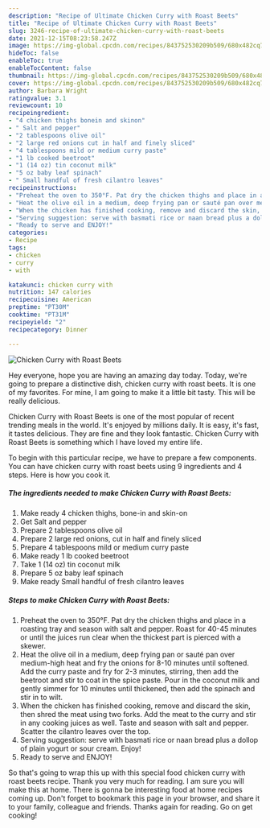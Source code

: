 ```yaml
---
description: "Recipe of Ultimate Chicken Curry with Roast Beets"
title: "Recipe of Ultimate Chicken Curry with Roast Beets"
slug: 3246-recipe-of-ultimate-chicken-curry-with-roast-beets
date: 2021-12-15T08:23:58.247Z
image: https://img-global.cpcdn.com/recipes/843752530209b509/680x482cq70/chicken-curry-with-roast-beets-recipe-main-photo.jpg
hideToc: false
enableToc: true
enableTocContent: false
thumbnail: https://img-global.cpcdn.com/recipes/843752530209b509/680x482cq70/chicken-curry-with-roast-beets-recipe-main-photo.jpg
cover: https://img-global.cpcdn.com/recipes/843752530209b509/680x482cq70/chicken-curry-with-roast-beets-recipe-main-photo.jpg
author: Barbara Wright
ratingvalue: 3.1
reviewcount: 10
recipeingredient:
- "4 chicken thighs bonein and skinon"
- " Salt and pepper"
- "2 tablespoons olive oil"
- "2 large red onions cut in half and finely sliced"
- "4 tablespoons mild or medium curry paste"
- "1 lb cooked beetroot"
- "1 (14 oz) tin coconut milk"
- "5 oz baby leaf spinach"
- " Small handful of fresh cilantro leaves"
recipeinstructions:
- "Preheat the oven to 350°F. Pat dry the chicken thighs and place in a roasting tray and season with salt and pepper. Roast for 40-45 minutes or until the juices run clear when the thickest part is pierced with a skewer."
- "Heat the olive oil in a medium, deep frying pan or sauté pan over medium-high heat and fry the onions for 8-10 minutes until softened. Add the curry paste and fry for 2-3 minutes, stirring, then add the beetroot and stir to coat in the spice paste. Pour in the coconut milk and gently simmer for 10 minutes until thickened, then add the spinach and stir in to wilt."
- "When the chicken has finished cooking, remove and discard the skin, then shred the meat using two forks. Add the meat to the curry and stir in any cooking juices as well. Taste and season with salt and pepper. Scatter the cilantro leaves over the top."
- "Serving suggestion: serve with basmati rice or naan bread plus a dollop of plain yogurt or sour cream. Enjoy!"
- "Ready to serve and ENJOY!"
categories:
- Recipe
tags:
- chicken
- curry
- with

katakunci: chicken curry with 
nutrition: 147 calories
recipecuisine: American
preptime: "PT30M"
cooktime: "PT31M"
recipeyield: "2"
recipecategory: Dinner

---
```



![Chicken Curry with Roast Beets](https://img-global.cpcdn.com/recipes/843752530209b509/680x482cq70/chicken-curry-with-roast-beets-recipe-main-photo.jpg)

Hey everyone, hope you are having an amazing day today. Today, we're going to prepare a distinctive dish, chicken curry with roast beets. It is one of my favorites. For mine, I am going to make it a little bit tasty. This will be really delicious.



Chicken Curry with Roast Beets is one of the most popular of recent trending meals in the world. It's enjoyed by millions daily. It is easy, it's fast, it tastes delicious. They are fine and they look fantastic. Chicken Curry with Roast Beets is something which I have loved my entire life.


To begin with this particular recipe, we have to prepare a few components. You can have chicken curry with roast beets using 9 ingredients and 4 steps. Here is how you cook it.

<!--inarticleads1-->

##### The ingredients needed to make Chicken Curry with Roast Beets:

1. Make ready 4 chicken thighs, bone-in and skin-on
1. Get  Salt and pepper
1. Prepare 2 tablespoons olive oil
1. Prepare 2 large red onions, cut in half and finely sliced
1. Prepare 4 tablespoons mild or medium curry paste
1. Make ready 1 lb cooked beetroot
1. Take 1 (14 oz) tin coconut milk
1. Prepare 5 oz baby leaf spinach
1. Make ready  Small handful of fresh cilantro leaves




<!--inarticleads2-->

##### Steps to make Chicken Curry with Roast Beets:

1. Preheat the oven to 350°F. Pat dry the chicken thighs and place in a roasting tray and season with salt and pepper. Roast for 40-45 minutes or until the juices run clear when the thickest part is pierced with a skewer.
1. Heat the olive oil in a medium, deep frying pan or sauté pan over medium-high heat and fry the onions for 8-10 minutes until softened. Add the curry paste and fry for 2-3 minutes, stirring, then add the beetroot and stir to coat in the spice paste. Pour in the coconut milk and gently simmer for 10 minutes until thickened, then add the spinach and stir in to wilt.
1. When the chicken has finished cooking, remove and discard the skin, then shred the meat using two forks. Add the meat to the curry and stir in any cooking juices as well. Taste and season with salt and pepper. Scatter the cilantro leaves over the top.
1. Serving suggestion: serve with basmati rice or naan bread plus a dollop of plain yogurt or sour cream. Enjoy!
1. Ready to serve and ENJOY!



So that's going to wrap this up with this special food chicken curry with roast beets recipe. Thank you very much for reading. I am sure you will make this at home. There is gonna be interesting food at home recipes coming up. Don't forget to bookmark this page in your browser, and share it to your family, colleague and friends. Thanks again for reading. Go on get cooking!
